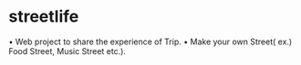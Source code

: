 # streetlife
• Web project to share the experience of Trip.  • Make your own Street( ex.) Food Street, Music Street etc.). 
